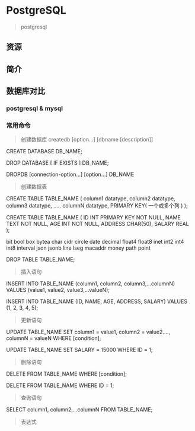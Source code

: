 # PostgreSQL

> postgresql


## 资源

## 简介


## 数据库对比

>

### postgresql & mysql

> [](https://www.zhihu.com/question/20010554)


### 常用命令

> 创建数据库 createdb [option...] [dbname [description]]

CREATE DATABASE DB_NAME;

DROP DATABASE [ IF EXISTS ] DB_NAME;

DROPDB [connection-option...] [option...] DB_NAME

> 创建数据表

CREATE TABLE TABLE_NAME (
   column1 datatype,
   column2 datatype,
   column3 datatype,
   .....
   columnN datatype,
   PRIMARY KEY( 一个或多个列 )
);


CREATE TABLE TABLE_NAME (
   ID             INT     PRIMARY KEY     NOT NULL,
   NAME           TEXT    NOT NULL,
   AGE            INT     NOT NULL,
   ADDRESS        CHAR(50),
   SALARY         REAL
);

bit bool box bytea char cidr circle date decimal float4 float8 inet int2 int4 int8 interval json jsonb line lseg macaddr money path point 

DROP TABLE TABLE_NAME;

> 插入语句

INSERT INTO TABLE_NAME (column1, column2, column3,...columnN) VALUES (value1, value2, value3,...valueN);

INSERT INTO TABLE_NAME (ID, NAME, AGE, ADDRESS, SALARY) VALUES (1, 2, 3, 4, 5);

> 更新语句

UPDATE TABLE_NAME
SET column1 = value1, column2 = value2...., columnN = valueN
WHERE [condition];

UPDATE TABLE_NAME SET SALARY = 15000 WHERE ID = 1;

> 删除语句

DELETE FROM TABLE_NAME WHERE [condition];

DELETE FROM TABLE_NAME WHERE ID = 1;

> 查询语句

SELECT column1, column2,...columnN FROM TABLE_NAME;

> 表达式

